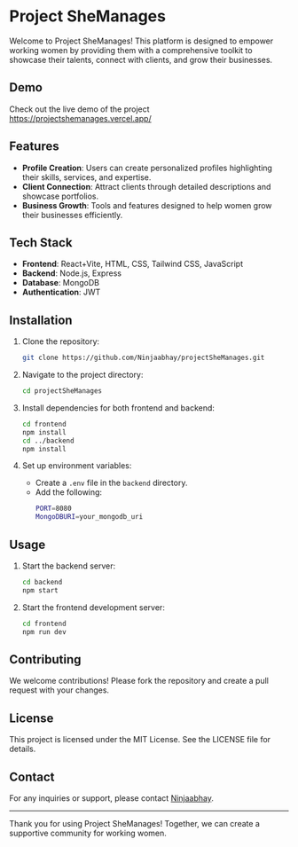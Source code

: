 # Project SheManages

Welcome to Project SheManages! This platform is designed to empower working women by providing them with a comprehensive toolkit to showcase their talents, connect with clients, and grow their businesses.

## Demo

Check out the live demo of the project https://projectshemanages.vercel.app/

## Features

- **Profile Creation**: Users can create personalized profiles highlighting their skills, services, and expertise.
- **Client Connection**: Attract clients through detailed descriptions and showcase portfolios.
- **Business Growth**: Tools and features designed to help women grow their businesses efficiently.

## Tech Stack

- **Frontend**: React+Vite, HTML, CSS, Tailwind CSS, JavaScript
- **Backend**: Node.js, Express
- **Database**: MongoDB
- **Authentication**: JWT

## Installation

1. Clone the repository:

   ```sh
   git clone https://github.com/Ninjaabhay/projectSheManages.git
   ```

2. Navigate to the project directory:
   ```sh
   cd projectSheManages
   ```
3. Install dependencies for both frontend and backend:
   ```sh
   cd frontend
   npm install
   cd ../backend
   npm install
   ```
4. Set up environment variables:
   - Create a `.env` file in the `backend` directory.
   - Add the following:
     ```sh
     PORT=8080
     MongoDBURI=your_mongodb_uri
     ```

## Usage

1. Start the backend server:
   ```sh
   cd backend
   npm start
   ```
2. Start the frontend development server:
   ```sh
   cd frontend
   npm run dev
   ```

## Contributing

We welcome contributions! Please fork the repository and create a pull request with your changes.

## License

This project is licensed under the MIT License. See the LICENSE file for details.

## Contact

For any inquiries or support, please contact [Ninjaabhay](https://github.com/Ninjaabhay).

---

Thank you for using Project SheManages! Together, we can create a supportive community for working women.
